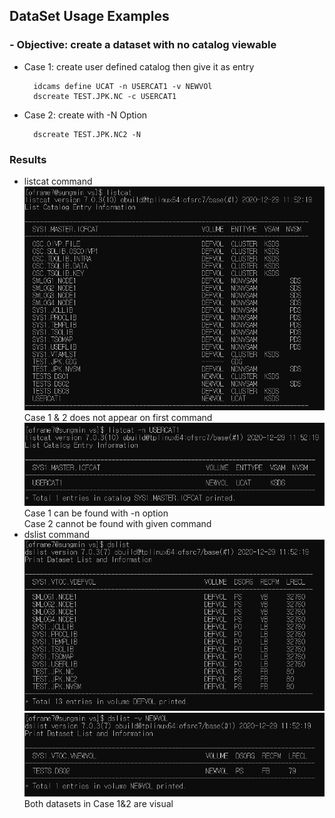 ## DataSet Usage Examples

### - Objective: create a dataset with no catalog viewable

- Case 1: create user defined catalog then give it as entry
        
        idcams define UCAT -n USERCAT1 -v NEWVOl
        dscreate TEST.JPK.NC -c USERCAT1
- Case 2: create with -N Option
        
        dscreate TEST.JPK.NC2 -N

### Results
- listcat command
    ![alt](images/listcat.PNG)
    Case 1 & 2 does not appear on first command\
    ![alt](images/listcat2.PNG)
     Case 1 can be found with -n option\
     Case 2 cannot be found with given command
- dslist command
    ![alt](images/dslist2.PNG)
    ![alt](images/dslist4.PNG)
  Both datasets in Case 1&2 are visual






    


